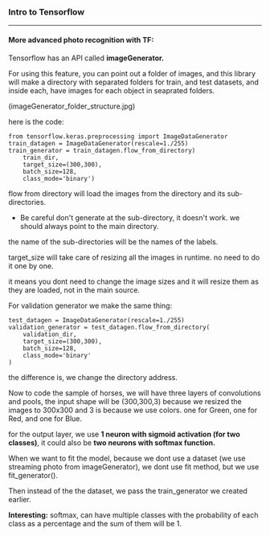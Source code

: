 ### Intro to Tensorflow
---
#### More advanced photo recognition with TF:

Tensorflow has an API called **imageGenerator.**

For using this feature, you can point out a folder of images, and this library will make a directory with separated folders for train, and test datasets, and inside each, have images for each object in seaprated folders.

(imageGenerator_folder_structure.jpg)

here is the code:
```
from tensorflow.keras.preprocessing import ImageDataGenerator
train_datagen = ImageDataGenerator(rescale=1./255)
train_generator = train_datagen.flow_from_directory)
    train_dir,
    target_size=(300,300),
    batch_size=128,
    class_mode='binary')
```
flow from directory will load the images from the directory and its sub-directories.

- Be careful don't generate at the sub-directory, it doesn't work. we should always point to the main directory.

the name of the sub-directories will be the names of the labels.

target_size will take care of resizing all the images in runtime. no need to do it one by one.

it means you dont need to change the image sizes and it will resize them as they are loaded, not in the main source.

For validation generator we make the same thing:
```
test_datagen = ImageDataGenerator(rescale=1./255)
validation_generator = test_datagen.flow_from_directory(
    validation_dir,
    target_size=(300,300),
    batch_size=128,
    class_mode='binary'
)
```
the difference is, we change the directory address.

Now to code the sample of horses, we will have three layers of convolutions and pools, the input shape will be (300,300,3) because we resized the images to 300x300 and 3 is because we use colors. one for Green, one for Red, and one for Blue.

for the output layer, we use __1 neuron with sigmoid activation (for two classes)__, it could also be __two neurons with softmax function.__ 

When we want to fit the model, because we dont use a dataset (we use streaming photo from imageGenerator), we dont use fit method, but we use fit_generator().

Then instead of the the dataset, we pass the train_generator we created earlier.

**Interesting:** softmax, can have multiple classes with the probability of each class as a percentage and the sum of them will be 1.

